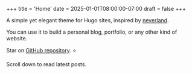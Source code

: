 +++
title = 'Home'
date = 2025-01-01T08:00:00-07:00
draft = false
+++

A simple yet elegant theme for Hugo sites, inspired by [neverland](https://type.cyhsu.xyz).

You can use it to build a personal blog, portfolio, or any other kind of website.

Star on [GitHub repository](https://github.com/flynnoct/hugo-theme-eleglite). ⭐️

Scroll down to read latest posts.